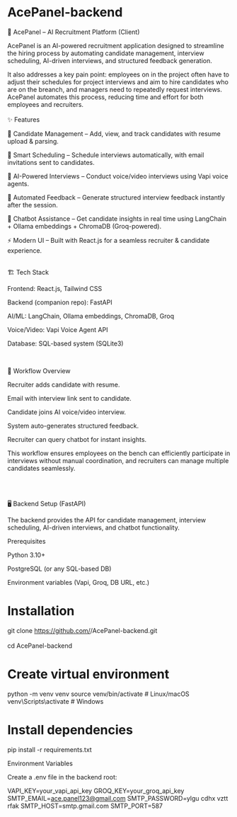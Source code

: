 # AcePanel-backend
🚀 AcePanel – AI Recruitment Platform (Client)

AcePanel is an AI-powered recruitment application designed to streamline the hiring process by automating candidate management, interview scheduling, AI-driven interviews, and structured feedback generation.

It also addresses a key pain point: employees on in the project often have to adjust their schedules for project interviews and aim to hire candidates who are on the breanch, and managers need to repeatedly request interviews. AcePanel automates this process, reducing time and effort for both employees and recruiters.
<br />
<br />
✨ Features

📂 Candidate Management – Add, view, and track candidates with resume upload & parsing.

📅 Smart Scheduling – Schedule interviews automatically, with email invitations sent to candidates.

🎤 AI-Powered Interviews – Conduct voice/video interviews using Vapi voice agents.

📝 Automated Feedback – Generate structured interview feedback instantly after the session.

🤖 Chatbot Assistance – Get candidate insights in real time using LangChain + Ollama embeddings + ChromaDB (Groq-powered).

⚡ Modern UI – Built with React.js for a seamless recruiter & candidate experience.

<br />
🏗️ Tech Stack

Frontend: React.js, Tailwind CSS

Backend (companion repo): FastAPI

AI/ML: LangChain, Ollama embeddings, ChromaDB, Groq

Voice/Video: Vapi Voice Agent API

Database: SQL-based system (SQLite3)

<br />

📸 Workflow Overview

Recruiter adds candidate with resume.

Email with interview link sent to candidate.

Candidate joins AI voice/video interview.

System auto-generates structured feedback.

Recruiter can query chatbot for instant insights.

This workflow ensures employees on the bench can efficiently participate in interviews without manual coordination, and recruiters can manage multiple candidates seamlessly.

<br />
<br />

🖥️ Backend Setup (FastAPI)

The backend provides the API for candidate management, interview scheduling, AI-driven interviews, and chatbot functionality.

Prerequisites

Python 3.10+

PostgreSQL (or any SQL-based DB)

Environment variables (Vapi, Groq, DB URL, etc.)

# Installation
git clone https://github.com/<your-org>/AcePanel-backend.git<br /><br />
cd AcePanel-backend

# Create virtual environment
python -m venv venv
source venv/bin/activate  # Linux/macOS
venv\Scripts\activate     # Windows

# Install dependencies
pip install -r requirements.txt

Environment Variables

Create a .env file in the backend root:

VAPI_KEY=your_vapi_api_key
GROQ_KEY=your_groq_api_key
SMTP_EMAIL=ace.panel123@gmail.com
SMTP_PASSWORD=ylgu cdhx vztt rfak
SMTP_HOST=smtp.gmail.com
SMTP_PORT=587
